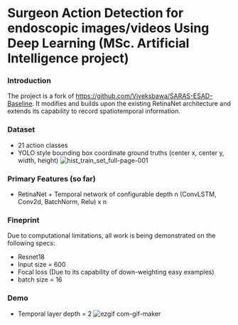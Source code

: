 
# Surgeon Action Detection for endoscopic images/videos Using Deep Learning (MSc. Artificial Intelligence project)

### Introduction

The project is a fork of https://github.com/Viveksbawa/SARAS-ESAD-Baseline. It modifies and builds upon the existing RetinaNet architecture and extends its capability to record spatiotemporal information. 

### Dataset
- 21 action classes
- YOLO style bounding box coordinate ground truths (center x, center y, width, height)
![hist_train_set_full-page-001](https://user-images.githubusercontent.com/16350367/124779586-579f2e80-df5b-11eb-8c3d-93525b243aa0.jpg)


### Primary Features (so far)

- RetinaNet + Temporal network of configurable depth n (ConvLSTM, Conv2d, BatchNorm, Relu) x n

### Fineprint
Due to computational limitations, all work is being demonstrated on the following specs:
- Resnet18
- Input size = 600
- Focal loss (Due to its capability of down-weighting easy examples)
- batch size = 16

### Demo 
- Temporal layer depth = 2
![ezgif com-gif-maker](https://user-images.githubusercontent.com/16350367/124778681-941e5a80-df5a-11eb-833f-2b2d0e36cb2e.gif)


